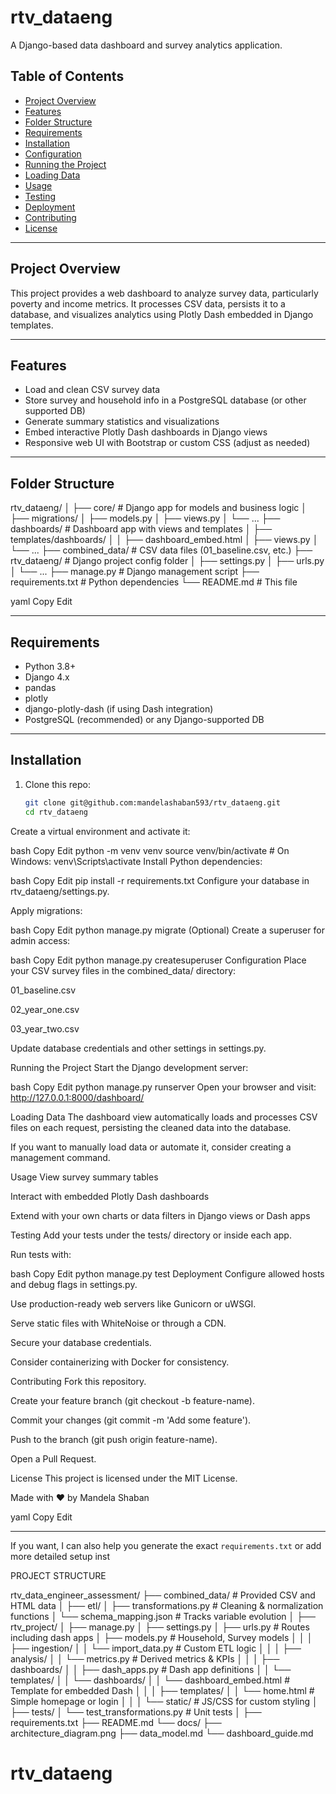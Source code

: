 
# rtv_dataeng

A Django-based data dashboard and survey analytics application.

## Table of Contents

- [Project Overview](#project-overview)
- [Features](#features)
- [Folder Structure](#folder-structure)
- [Requirements](#requirements)
- [Installation](#installation)
- [Configuration](#configuration)
- [Running the Project](#running-the-project)
- [Loading Data](#loading-data)
- [Usage](#usage)
- [Testing](#testing)
- [Deployment](#deployment)
- [Contributing](#contributing)
- [License](#license)

---

## Project Overview

This project provides a web dashboard to analyze survey data, particularly poverty and income metrics. It processes CSV data, persists it to a database, and visualizes analytics using Plotly Dash embedded in Django templates.

---

## Features

- Load and clean CSV survey data
- Store survey and household info in a PostgreSQL database (or other supported DB)
- Generate summary statistics and visualizations
- Embed interactive Plotly Dash dashboards in Django views
- Responsive web UI with Bootstrap or custom CSS (adjust as needed)

---

## Folder Structure

rtv_dataeng/
│
├── core/ # Django app for models and business logic
│ ├── migrations/
│ ├── models.py
│ ├── views.py
│ └── ...
├── dashboards/ # Dashboard app with views and templates
│ ├── templates/dashboards/
│ │ ├── dashboard_embed.html
│ ├── views.py
│ └── ...
├── combined_data/ # CSV data files (01_baseline.csv, etc.)
├── rtv_dataeng/ # Django project config folder
│ ├── settings.py
│ ├── urls.py
│ └── ...
├── manage.py # Django management script
├── requirements.txt # Python dependencies
└── README.md # This file

yaml
Copy
Edit

---

## Requirements

- Python 3.8+
- Django 4.x
- pandas
- plotly
- django-plotly-dash (if using Dash integration)
- PostgreSQL (recommended) or any Django-supported DB

---

## Installation

1. Clone this repo:

   ```bash
   git clone git@github.com:mandelashaban593/rtv_dataeng.git
   cd rtv_dataeng
Create a virtual environment and activate it:

bash
Copy
Edit
python -m venv venv
source venv/bin/activate    # On Windows: venv\Scripts\activate
Install Python dependencies:

bash
Copy
Edit
pip install -r requirements.txt
Configure your database in rtv_dataeng/settings.py.

Apply migrations:

bash
Copy
Edit
python manage.py migrate
(Optional) Create a superuser for admin access:

bash
Copy
Edit
python manage.py createsuperuser
Configuration
Place your CSV survey files in the combined_data/ directory:

01_baseline.csv

02_year_one.csv

03_year_two.csv

Update database credentials and other settings in settings.py.

Running the Project
Start the Django development server:

bash
Copy
Edit
python manage.py runserver
Open your browser and visit: http://127.0.0.1:8000/dashboard/

Loading Data
The dashboard view automatically loads and processes CSV files on each request, persisting the cleaned data into the database.

If you want to manually load data or automate it, consider creating a management command.

Usage
View survey summary tables

Interact with embedded Plotly Dash dashboards

Extend with your own charts or data filters in Django views or Dash apps

Testing
Add your tests under the tests/ directory or inside each app.

Run tests with:

bash
Copy
Edit
python manage.py test
Deployment
Configure allowed hosts and debug flags in settings.py.

Use production-ready web servers like Gunicorn or uWSGI.

Serve static files with WhiteNoise or through a CDN.

Secure your database credentials.

Consider containerizing with Docker for consistency.

Contributing
Fork this repository.

Create your feature branch (git checkout -b feature-name).

Commit your changes (git commit -m 'Add some feature').

Push to the branch (git push origin feature-name).

Open a Pull Request.

License
This project is licensed under the MIT License.

Made with ❤️ by Mandela Shaban

yaml
Copy
Edit

---

If you want, I can also help you generate the exact `requirements.txt` or add more detailed setup inst


PROJECT STRUCTURE

rtv_data_engineer_assessment/
├── combined_data/               # Provided CSV and HTML data
│
├── etl/
│   ├── transformations.py       # Cleaning & normalization functions
│   └── schema_mapping.json      # Tracks variable evolution
│
├── rtv_project/
│   ├── manage.py
│   ├── settings.py
│   ├── urls.py                  # Routes including dash apps
│   ├── models.py                # Household, Survey models
│   │
│   ├── ingestion/
│   │   └── import_data.py       # Custom ETL logic
│   │
│   ├── analysis/
│   │   └── metrics.py           # Derived metrics & KPIs
│   │
│   ├── dashboards/
│   │   ├── dash_apps.py         # Dash app definitions
│   │   └── templates/
│   │       └── dashboards/
│   │           └── dashboard_embed.html   # Template for embedded Dash
│   │
│   ├── templates/
│   │   └── home.html            # Simple homepage or login
│   │
│   └── static/                  # JS/CSS for custom styling
│
├── tests/
│   └── test_transformations.py  # Unit tests
│
├── requirements.txt
├── README.md
└── docs/
    ├── architecture_diagram.png
    ├── data_model.md
    └── dashboard_guide.md
# rtv_dataeng
